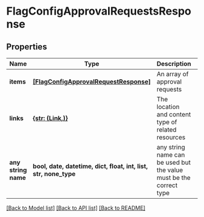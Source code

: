 # FlagConfigApprovalRequestsResponse


## Properties
Name | Type | Description | Notes
------------ | ------------- | ------------- | -------------
**items** | [**[FlagConfigApprovalRequestResponse]**](FlagConfigApprovalRequestResponse.md) | An array of approval requests | 
**links** | [**{str: (Link,)}**](Link.md) | The location and content type of related resources | 
**any string name** | **bool, date, datetime, dict, float, int, list, str, none_type** | any string name can be used but the value must be the correct type | [optional]

[[Back to Model list]](../README.md#documentation-for-models) [[Back to API list]](../README.md#documentation-for-api-endpoints) [[Back to README]](../README.md)


